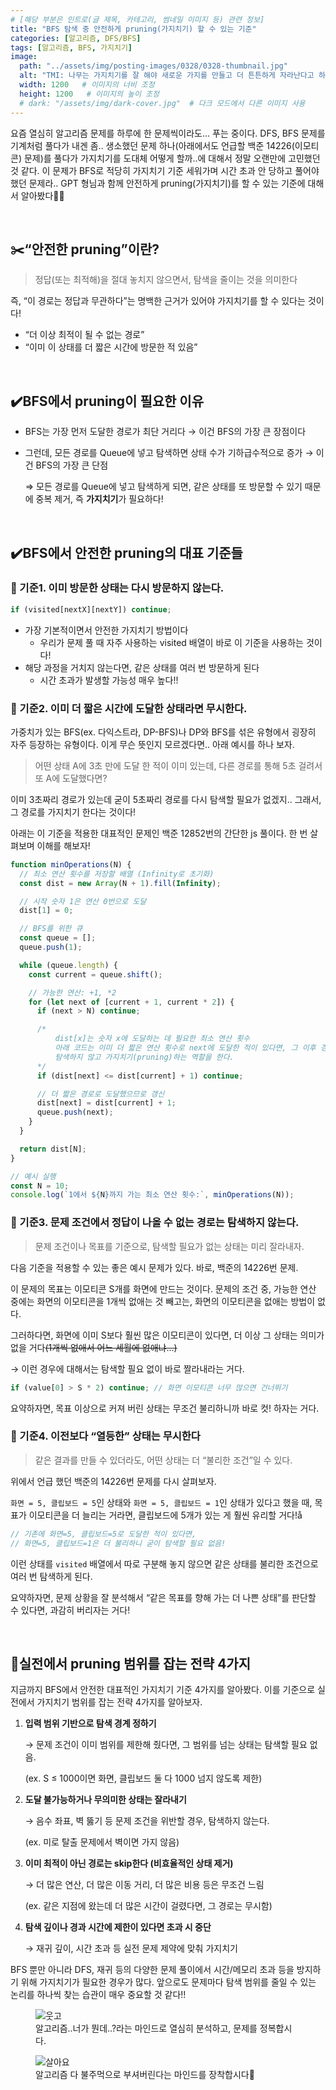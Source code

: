 ```yaml
---
# [해당 부분은 인트로(글 제목, 카테고리, 썸네일 이미지 등) 관련 정보]
title: "BFS 탐색 중 안전하게 pruning(가지치기) 할 수 있는 기준"
categories: [알고리즘, DFS/BFS]
tags: [알고리즘, BFS, 가지치기]
image:
  path: "../assets/img/posting-images/0328/0328-thumbnail.jpg"
  alt: "TMI: 나무는 가지치기를 잘 해야 새로운 가지를 만들고 더 튼튼하게 자라난다고 하네요."
  width: 1200   # 이미지의 너비 조정
  height: 1200   # 이미지의 높이 조정
  # dark: "/assets/img/dark-cover.jpg"  # 다크 모드에서 다른 이미지 사용
---
```


요즘 열심히 알고리즘 문제를 하루에 한 문제씩이라도… 푸는 중이다. DFS, BFS 문제를 기계처럼 풀다가 내겐 좀.. 생소했던 문제 하나(아래에서도 언급할 백준 14226(이모티콘) 문제)를 풀다가 가지치기를 도대체 어떻게 할까..에 대해서 정말 오랜만에 고민했던 것 같다. 이 문제가 BFS로 적당히 가지치기 기준 세워가며 시간 초과 안 당하고 풀어야 했던 문제라.. GPT 형님과 함께 안전하게 pruning(가지치기)를 할 수 있는 기준에 대해서 알아봤다🤔🤪

<br>

## **✂️“안전한 pruning”이란?**

> 정답(또는 최적해)을 절대 놓치지 않으면서, 탐색을 줄이는 것을 의미한다

즉, “이 경로는 정답과 무관하다”는 명백한 근거가 있어야 가지치기를 할 수 있다는 것이다!

- “더 이상 최적이 될 수 없는 경로”
- “이미 이 상태를 더 짧은 시간에 방문한 적 있음”

<br>

## **✔️BFS에서 pruning이 필요한 이유**

- BFS는 가장 먼저 도달한 경로가 최단 거리다 → 이건 BFS의 가장 큰 장점이다
- 그런데, 모든 경로를 Queue에 넣고 탐색하면 상태 수가 기하급수적으로 증가 → 이건 BFS의 가장 큰 단점
    
    ⇒ 모든 경로를 Queue에 넣고 탐색하게 되면, 같은 상태를 또 방문할 수 있기 때문에 중복 제거, 즉 **가지치기**가 필요하다!
    
<br>

## **✔️BFS에서 안전한 pruning의 대표 기준들**

### 🧩 기준1. 이미 방문한 상태는 다시 방문하지 않는다.

```js
if (visited[nextX][nextY]) continue;
```

- 가장 기본적이면서 안전한 가지치기 방법이다
    - 우리가 문제 풀 때 자주 사용하는 visited 배열이 바로 이 기준을 사용하는 것이다!
- 해당 과정을 거치지 않는다면, 같은 상태를 여러 번 방문하게 된다
    - 시간 초과가 발생할 가능성 매우 높다!!

### 🧩 기준2. 이미 더 짧은 시간에 도달한 상태라면 무시한다.

가중치가 있는 BFS(ex. 다익스트라, DP-BFS)나 DP와 BFS를 섞은 유형에서 굉장히 자주 등장하는 유형이다. 이게 무슨 뜻인지 모르겠다면.. 아래 예시를 하나 보자.

> 어떤 상태 A에 3초 만에 도달 한 적이 이미 있는데,
다른 경로를 통해 5초 걸려서 또 A에 도달했다면?


이미 3초짜리 경로가 있는데 굳이 5초짜리 경로를 다시 탐색할 필요가 없겠지.. 그래서, 그 경로를 가지치기 한다는 것이다! 

아래는 이 기준을 적용한 대표적인 문제인 백준 12852번의 간단한 js 풀이다. 한 번 살펴보며 이해를 해보자!

```js
function minOperations(N) {
  // 최소 연산 횟수를 저장할 배열 (Infinity로 초기화)
  const dist = new Array(N + 1).fill(Infinity);

  // 시작 숫자 1은 연산 0번으로 도달
  dist[1] = 0;

  // BFS를 위한 큐
  const queue = [];
  queue.push(1);

  while (queue.length) {
    const current = queue.shift();

    // 가능한 연산: +1, *2
    for (let next of [current + 1, current * 2]) {
      if (next > N) continue;

      /*
	      dist[x]는 숫자 x에 도달하는 데 필요한 최소 연산 횟수
	      아래 코드는 이미 더 짧은 연산 횟수로 next에 도달한 적이 있다면, 그 이후 경로는 
	      탐색하지 않고 가지치기(pruning)하는 역할을 한다.
      */
      if (dist[next] <= dist[current] + 1) continue;

      // 더 짧은 경로로 도달했으므로 갱신
      dist[next] = dist[current] + 1;
      queue.push(next);
    }
  }

  return dist[N];
}

// 예시 실행
const N = 10;
console.log(`1에서 ${N}까지 가는 최소 연산 횟수:`, minOperations(N));

```

### 🧩 기준3. 문제 조건에서 정답이 나올 수 없는 경로는 탐색하지 않는다.

> 문제 조건이나 목표를 기준으로, 탐색할 필요가 없는 상태는 미리 잘라내자.

다음 기준을 적용할 수 있는 좋은 예시 문제가 있다. 바로, 백준의 14226번 문제. 

이 문제의 목표는 이모티콘 S개를 화면에 만드는 것이다. 문제의 조건 중, 가능한 연산 중에는 화면의 이모티콘을 1개씩 없애는 것 빼고는, 화면의 이모티콘을 없애는 방법이 없다.

그러하다면, 화면에 이미 S보다 훨씬 많은 이모티콘이 있다면, 더 이상 그 상태는 의미가 없을 거다~~(1개씩 없애서 어느 세월에 없애냐…)~~

→ 이런 경우에 대해서는 탐색할 필요 없이 바로 짤라내라는 거다.

```js
if (value[0] > S * 2) continue; // 화면 이모티콘 너무 많으면 건너뛰기
```

요약하자면, 목표 이상으로 커져 버린 상태는 무조건 불리하니까 바로 컷! 하자는 거다.

### 🧩 기준4. 이전보다 “열등한” 상태는 무시한다

> 같은 결과를 만들 수 있더라도, 어떤 상태는 더 “불리한 조건”일 수 있다.
> 

위에서 언급 했던 백준의 14226번 문제를 다시 살펴보자.

`화면 = 5, 클립보드 = 5`인 상태와 `화면 = 5, 클립보드 = 1`인 상태가 있다고 했을 때, 목표가 이모티콘을 더 늘리는 거라면, 클립보드에 5개가 있는 게 훨씬 유리할 거다!å

```js
// 기존에 화면=5, 클립보드=5로 도달한 적이 있다면,
// 화면=5, 클립보드=1은 더 불리하니 굳이 탐색할 필요 없음!
```

이런 상태를 `visited` 배열에서 따로 구분해 놓지 않으면 같은 상태를 불리한 조건으로 여러 번 탐색하게 된다.

요약하자면, 문제 상황을 잘 분석해서 “같은 목표를 향해 가는 더 나쁜 상태”를 판단할 수 있다면, 과감히 버리자는 거다!

<br>

## **📝실전에서 pruning 범위를 잡는 전략 4가지**

지금까지 BFS에서 안전한 대표적인 가지치기 기준 4가지를 알아봤다. 이를 기준으로 실전에서 가지치기 범위를 잡는 전략 4가지를 알아보자.

1. **입력 범위 기반으로 탐색 경계 정하기**
    
    → 문제 조건이 이미 범위를 제한해 줬다면, 그 범위를 넘는 상태는 탐색할 필요 없음.
    
    (ex. S ≤ 1000이면 화면, 클립보드 둘 다 1000 넘지 않도록 제한)
    
2. **도달 불가능하거나 무의미한 상태는 잘라내기**
    
    → 음수 좌표, 벽 뚫기 등 문제 조건을 위반할 경우, 탐색하지 않는다.
    
    (ex. 미로 탈출 문제에서 벽이면 가지 않음)
    
3. **이미 최적이 아닌 경로는 skip한다 (비효율적인 상태 제거)**
    
    → 더 많은 연산, 더 많은 이동 거리, 더 많은 비용 등은 무조건 느림
    
    (ex. 같은 지점에 왔는데 더 많은 시간이 걸렸다면, 그 경로는 무시함)
    
4. **탐색 깊이나 경과 시간에 제한이 있다면 초과 시 중단**
    
    → 재귀 깊이, 시간 초과 등 실전 문제 제약에 맞춰 가지치기
    

BFS 뿐만 아니라 DFS, 재귀 등의 다양한 문제 풀이에서 시간/메모리 초과 등을 방지하기 위해 가지치기가 필요한 경우가 많다. 앞으로도 문제마다 탐색 범위를 줄일 수 있는 논리를 하나씩 찾는 습관이 매우 중요할 것 같다!!

<div class="image-container">
  <figure>
    <img src="../assets/img/posting-images/0328/0328-img1.jpg" alt="웃고">
    <figcaption>알고리즘..너가 뭔데..?라는 마인드로 열심히 분석하고, 문제를 정복합시다.</figcaption>
  </figure>
  <figure>
    <img src="../assets/img/posting-images/0328/0328-img2.jpg" alt="살아요">
    <figcaption>알고리즘 다 불주먹으로 부셔버린다는 마인드를 장착합시다👊</figcaption>
  </figure>
</div>